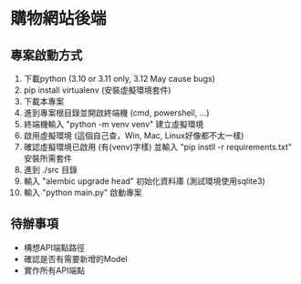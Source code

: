 # 購物網站後端

## 專案啟動方式
1. 下載python (3.10 or 3.11 only, 3.12 May cause bugs)
2. pip install virtualenv (安裝虛擬環境套件)
3. 下載本專案
4. 進到專案根目錄並開啟終端機 (cmd, powershell, ...)
5. 終端機輸入 "python -m venv venv" 建立虛擬環境
6. 啟用虛擬環境 (這個自己查，Win, Mac, Linux好像都不太一樣)
7. 確認虛擬環境已啟用 (有(venv)字樣) 並輸入 "pip instll -r requirements.txt" 安裝所需套件
8. 進到 ./src 目錄
9. 輸入 "alembic upgrade head" 初始化資料庫 (測試環境使用sqlite3)
10. 輸入 "python main.py" 啟動專案

## 待辦事項
+ 構想API端點路徑
+ 確認是否有需要新增的Model
+ 實作所有API端點